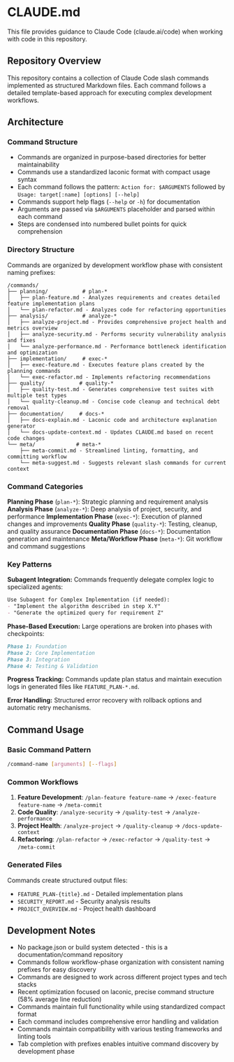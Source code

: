 # CLAUDE.md

This file provides guidance to Claude Code (claude.ai/code) when working with code in this repository.

## Repository Overview

This repository contains a collection of Claude Code slash commands implemented as structured Markdown files. Each command follows a detailed template-based approach for executing complex development workflows.

## Architecture

### Command Structure
- Commands are organized in purpose-based directories for better maintainability
- Commands use a standardized laconic format with compact usage syntax
- Each command follows the pattern: `Action for: $ARGUMENTS` followed by `Usage: target[:name] [options] [--help]`
- Commands support help flags (`--help` or `-h`) for documentation
- Arguments are passed via `$ARGUMENTS` placeholder and parsed within each command
- Steps are condensed into numbered bullet points for quick comprehension

### Directory Structure

Commands are organized by development workflow phase with consistent naming prefixes:

```
/commands/
├── planning/           # plan-*
│   ├── plan-feature.md - Analyzes requirements and creates detailed feature implementation plans
│   └── plan-refactor.md - Analyzes code for refactoring opportunities
├── analysis/           # analyze-*  
│   ├── analyze-project.md - Provides comprehensive project health and metrics overview
│   ├── analyze-security.md - Performs security vulnerability analysis and fixes
│   └── analyze-performance.md - Performance bottleneck identification and optimization
├── implementation/     # exec-*
│   ├── exec-feature.md - Executes feature plans created by the planning commands
│   └── exec-refactor.md - Implements refactoring recommendations
├── quality/           # quality-*
│   ├── quality-test.md - Generates comprehensive test suites with multiple test types
│   └── quality-cleanup.md - Concise code cleanup and technical debt removal
├── documentation/     # docs-*
│   ├── docs-explain.md - Laconic code and architecture explanation generator
│   └── docs-update-context.md - Updates CLAUDE.md based on recent code changes
└── meta/             # meta-*
    ├── meta-commit.md - Streamlined linting, formatting, and committing workflow
    └── meta-suggest.md - Suggests relevant slash commands for current context
```

### Command Categories

**Planning Phase** (`plan-*`): Strategic planning and requirement analysis
**Analysis Phase** (`analyze-*`): Deep analysis of project, security, and performance
**Implementation Phase** (`exec-*`): Execution of planned changes and improvements
**Quality Phase** (`quality-*`): Testing, cleanup, and quality assurance
**Documentation Phase** (`docs-*`): Documentation generation and maintenance
**Meta/Workflow Phase** (`meta-*`): Git workflow and command suggestions

### Key Patterns

**Subagent Integration:** Commands frequently delegate complex logic to specialized agents:
```markdown
Use Subagent for Complex Implementation (if needed):
- "Implement the algorithm described in step X.Y"
- "Generate the optimized query for requirement Z"
```

**Phase-Based Execution:** Large operations are broken into phases with checkpoints:
```markdown
Phase 1: Foundation
Phase 2: Core Implementation  
Phase 3: Integration
Phase 4: Testing & Validation
```

**Progress Tracking:** Commands update plan status and maintain execution logs in generated files like `FEATURE_PLAN-*.md`.

**Error Handling:** Structured error recovery with rollback options and automatic retry mechanisms.

## Command Usage

### Basic Command Pattern
```bash
/command-name [arguments] [--flags]
```

### Common Workflows
1. **Feature Development**: `/plan-feature feature-name` → `/exec-feature feature-name` → `/meta-commit`
2. **Code Quality**: `/analyze-security` → `/quality-test` → `/analyze-performance`  
3. **Project Health**: `/analyze-project` → `/quality-cleanup` → `/docs-update-context`
4. **Refactoring**: `/plan-refactor` → `/exec-refactor` → `/quality-test` → `/meta-commit`

### Generated Files
Commands create structured output files:
- `FEATURE_PLAN-{title}.md` - Detailed implementation plans
- `SECURITY_REPORT.md` - Security analysis results
- `PROJECT_OVERVIEW.md` - Project health dashboard

## Development Notes

- No package.json or build system detected - this is a documentation/command repository
- Commands follow workflow-phase organization with consistent naming prefixes for easy discovery
- Commands are designed to work across different project types and tech stacks
- Recent optimization focused on laconic, precise command structure (58% average line reduction)
- Commands maintain full functionality while using standardized compact format
- Each command includes comprehensive error handling and validation
- Commands maintain compatibility with various testing frameworks and linting tools
- Tab completion with prefixes enables intuitive command discovery by development phase